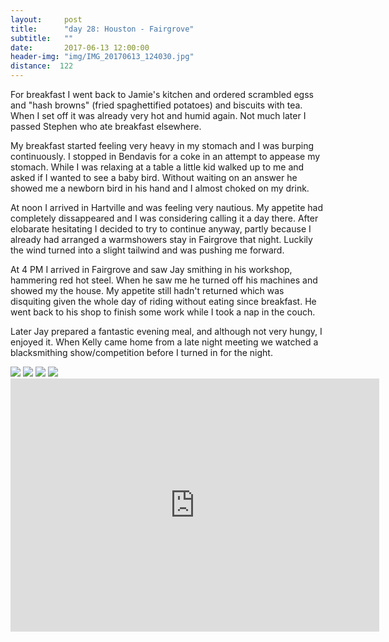 ```yaml
---
layout:     post
title:      "day 28: Houston - Fairgrove"
subtitle:   ""
date:       2017-06-13 12:00:00
header-img: "img/IMG_20170613_124030.jpg"
distance:  122
---
```


For breakfast I went back to Jamie's kitchen and ordered scrambled egss and "hash browns" (fried spaghettified potatoes) and biscuits with tea.
When I set off it was already very hot and humid again.
Not much later I passed Stephen who ate breakfast elsewhere.

My breakfast started feeling very heavy in my stomach and I was burping continuously.
I stopped in Bendavis for a coke in an attempt to appease my stomach.
While I was relaxing at a table a little kid walked up to me and asked if I wanted to see a baby bird.
Without waiting on an answer he showed me a newborn bird in his hand and I almost choked on my drink.

At noon I arrived in Hartville and was feeling very nautious.
My appetite had completely dissappeared and I was considering calling it a day there.
After elobarate hesitating I decided to try to continue anyway, partly because I already had arranged a warmshowers stay in Fairgrove that night.
Luckily the wind turned into a slight tailwind and was pushing me forward.

At 4 PM I arrived in Fairgrove and saw Jay smithing in his workshop, hammering red hot steel.
When he saw me he turned off his machines and showed my the house.
My appetite still hadn't returned which was disquiting given the whole day of riding without eating since breakfast.
He went back to his shop to finish some work while I took a nap in the couch.

Later Jay prepared a fantastic evening meal, and although not very hungy, I enjoyed it.
When Kelly came home from a late night meeting we watched a blacksmithing show/competition before I turned in for the night.


<img src="{{ site.baseurl }}/img/IMG_20170613_064719.jpg">
<span class="caption text-muted"></span>

<img src="{{ site.baseurl }}/img/IMG_20170613_082825.jpg">
<span class="caption text-muted"></span>

<img src="{{ site.baseurl }}/img/IMG_20170613_101256.jpg">
<span class="caption text-muted"></span>

<img src="{{ site.baseurl }}/img/IMG_20170613_124030.jpg">
<span class="caption text-muted"></span>


<iframe height='405' width='590' frameborder='0' allowtransparency='true' scrolling='no' src='https://www.strava.com/activities/1035335482/embed/8ba3bf17fcb33571f33cb4a3cf0bd7155947b352'></iframe>
